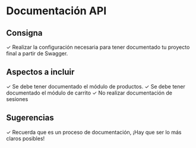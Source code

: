 # Documentación API

## Consigna

✓ Realizar la configuración necesaria para tener documentado tu proyecto final a partir de Swagger.

## Aspectos a incluir

✓ Se debe tener documentado el módulo de productos.
✓ Se debe tener documentado el módulo de carrito
✓ No realizar documentación de sesiones

## Sugerencias

✓ Recuerda que es un proceso de documentación, ¡Hay que ser lo más claros posibles!
